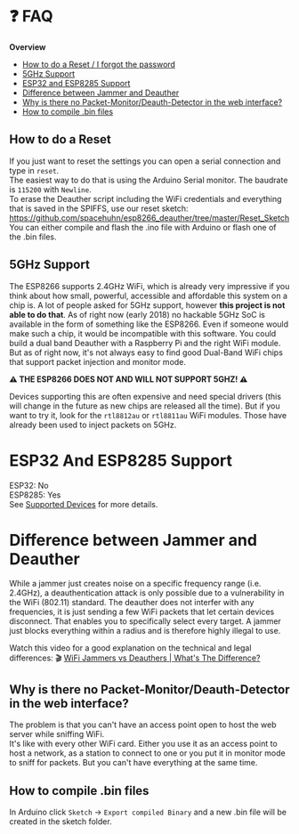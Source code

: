 # ❓ FAQ
**Overview**
- [How to do a Reset / I forgot the password](#how-to-do-a-reset)
- [5GHz Support](#5ghz-support)
- [ESP32 and ESP8285 Support](#esp32-and-esp8285-support)
- [Difference between Jammer and Deauther](#difference-between-jammer-and-deauther)
- [Why is there no Packet-Monitor/Deauth-Detector in the web interface?](#why-is-there-no-packet-monitordeauth-detector-in-the-web-interface)
- [How to compile .bin files](#how-to-compile-bin-files)

## How to do a Reset
If you just want to reset the settings you can open a serial connection and type in `reset`.  
The easiest way to do that is using the Arduino Serial monitor. The baudrate is `115200` with `Newline`.  
To erase the Deauther script including the WiFi credentials and everything that is saved in the SPIFFS, use our reset sketch:
https://github.com/spacehuhn/esp8266_deauther/tree/master/Reset_Sketch  
You can either compile and flash the .ino file with Arduino or flash one of the .bin files.  

## 5GHz Support
The ESP8266 supports 2.4GHz WiFi, which is already very impressive if you think about how small, powerful, accessible and affordable this system on a chip is.
A lot of people asked for 5GHz support, however **this project is not able to do that**.
As of right now (early 2018) no hackable 5GHz SoC is available in the form of something like the ESP8266.
Even if someone would make such a chip, it would be incompatible with this software.
You could build a dual band Deauther with a Raspberry Pi and the right WiFi module.
But as of right now, it's not always easy to find good Dual-Band WiFi chips that support packet injection and monitor mode.

**⚠️ THE ESP8266 DOES NOT AND WILL NOT SUPPORT 5GHZ! ⚠️**

Devices supporting this are often expensive and need special drivers (this will change in the future as new chips are released all the time).
But if you want to try it, look for the `rtl8812au` or `rtl8811au` WiFi modules. Those have already been used to inject packets on 5GHz.

# ESP32 And ESP8285 Support
ESP32: No  
ESP8285: Yes  
See [Supported Devices](https://github.com/spacehuhn/esp8266_deauther/wiki/Supported-Devices) for more details.  

# Difference between Jammer and Deauther
While a jammer just creates noise on a specific frequency range (i.e. 2.4GHz), a deauthentication attack is only possible due to a vulnerability in the WiFi (802.11) standard. The deauther does not interfer with any frequencies, it is just sending a few WiFi packets that let certain devices disconnect. That enables you to specifically select every target. A jammer just blocks everything within a radius and is therefore highly illegal to use.

Watch this video for a good explanation on the technical and legal differences: 🎬 [WiFi Jammers vs Deauthers | What's The Difference?](https://www.youtube.com/watch?v=6m2vY2HXU60)  

## Why is there no Packet-Monitor/Deauth-Detector in the web interface?
The problem is that you can't have an access point open to host the web server while sniffing WiFi.  
It's like with every other WiFi card. Either you use it as an access point to host a network, as a station to connect to one or you put it in monitor mode to sniff for packets. But you can't have everything at the same time.  

## How to compile .bin files
In Arduino click `Sketch` -> `Export compiled Binary` and a new .bin file will be created in the sketch folder.